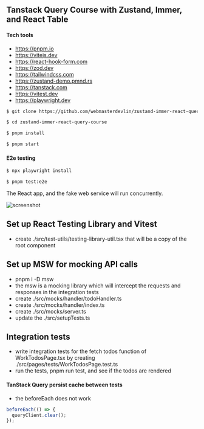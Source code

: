 ## Tanstack Query Course with Zustand, Immer, and React Table

#### Tech tools

- https://pnpm.io
- https://vitejs.dev
- https://react-hook-form.com
- https://zod.dev
- https://tailwindcss.com
- https://zustand-demo.pmnd.rs
- https://tanstack.com
- https://vitest.dev
- https://playwright.dev

```sh
$ git clone https://github.com/webmasterdevlin/zustand-immer-react-query-course.git
```

```sh
$ cd zustand-immer-react-query-course
```

```sh
$ pnpm install
```

```sh
$ pnpm start
```

#### E2e testing

```sh
$ npx playwright install
```

```sh
$ pnpm test:e2e
```

The React app, and the fake web service will run concurrently.

![screenshot](./screenshot.png)

## Set up React Testing Library and Vitest

- create ./src/test-utils/testing-library-util.tsx that will be a copy of the root component

## Set up MSW for mocking API calls

- pnpm i -D msw
- the msw is a mocking library which will intercept the requests and responses in the integration tests
- create ./src/mocks/handler/todoHandler.ts
- create ./src/mocks/handler/index.ts
- create ./src/mocks/server.ts
- update the ./src/setupTests.ts

## Integration tests

- write integration tests for the fetch todos function of WorkTodosPage.tsx by creating ./src/pages/tests/WorkTodosPage.test.ts
- run the tests, pnpm run test, and see if the todos are rendered

#### TanStack Query persist cache between tests

- the beforeEach does not work

```ts
beforeEach(() => {
  queryClient.clear();
});
```

